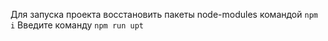 Для запуска проекта восстановить пакеты node-modules командой `npm i`
Введите команду `npm run upt`
